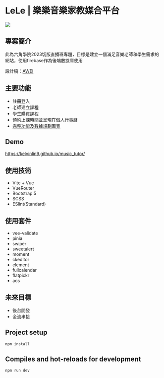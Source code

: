 # LeLe | 樂樂音樂家教媒合平台
![](https://i.imgur.com/bPBSUBa.png)

## 專案簡介
此為六角學院2023切版直播班專題，目標是建立一個滿足音樂老師和學生需求的網站，使用firebase作為後端數據庫使用

設計稿：[AWEI](https://whimsical.com/0815-NG8wL8iZ1SvCXpdocsejtZ)

## 主要功能
- 註冊登入
- 老師建立課程
- 學生購買課程
- 預約上課時間並呈現在個人行事曆
- [完整功能及數據規劃圖表](https://whimsical.com/SnHRwHTCfmbBiz4AjdjG1s)

## Demo
https://kelvinlin9.github.io/music_tutor/

## 使用技術
- Vite + Vue
- VueRouter
- Bootstrap 5
- SCSS
- ESlint(Standard)

## 使用套件
- vee-validate
- pinia
- swiper
- sweetalert
- moment
- ckeditor
- element
- fullcalendar
- flatpickr
- aos

## 未來目標
- 後台開發
- 金流串接


## Project setup
```
npm install
```

## Compiles and hot-reloads for development
```
npm run dev
```

